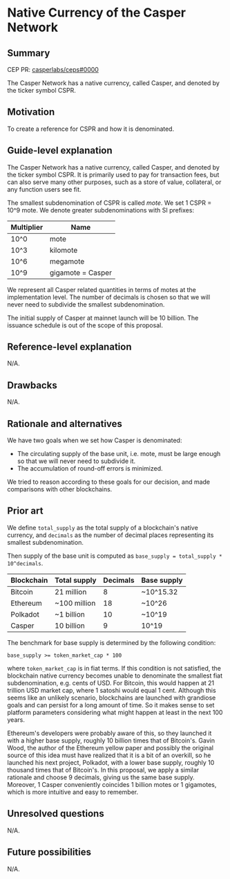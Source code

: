 # Native Currency of the Casper Network

## Summary

[summary]: #summary

CEP PR: [casperlabs/ceps#0000](https://github.com/casperlabs/ceps/pull/0000)

The Casper Network has a native currency, called Casper, and denoted by the ticker symbol CSPR.

## Motivation

[motivation]: #motivation

To create a reference for CSPR and how it is denominated.

## Guide-level explanation

[guide-level-explanation]: #guide-level-explanation

The Casper Network has a native currency, called Casper, and denoted by the ticker symbol CSPR. It is primarily used to pay for transaction fees, but can also serve many other purposes, such as a store of value, collateral, or any function users see fit.

The smallest subdenomination of CSPR is called *mote*. We set 1 CSPR = 10^9 mote. We denote greater subdenominations with SI prefixes:

| Multiplier | Name |
|-|-|
| 10^0 | mote |
| 10^3 | kilomote |
| 10^6 | megamote |
| 10^9 | gigamote = Casper |

We represent all Casper related quantities in terms of motes at the implementation level. The number of decimals is chosen so that we will never need to subdivide the smallest subdenomination.

The initial supply of Casper at mainnet launch will be 10 billion. The issuance schedule is out of the scope of this proposal.

## Reference-level explanation

[reference-level-explanation]: #reference-level-explanation

N/A.

## Drawbacks

[drawbacks]: #drawbacks

N/A.

## Rationale and alternatives

[rationale-and-alternatives]: #rationale-and-alternatives

We have two goals when we set how Casper is denominated:

- The circulating supply of the base unit, i.e. mote, must be large enough so that we will never need to subdivide it.
- The accumulation of round-off errors is minimized.

We tried to reason according to these goals for our decision, and made comparisons with other blockchains.

## Prior art

[prior-art]: #prior-art

We define `total_supply` as the total supply of a blockchain's native currency, and `decimals` as the number of decimal places representing its smallest subdenomination.

Then supply of the base unit is computed as `base_supply = total_supply * 10^decimals`.

| Blockchain | Total supply | Decimals | Base supply |
|-|-|-|-|
| Bitcoin | 21 million | 8 | ~10^15.32 |
| Ethereum | ~100 million | 18 | ~10^26 |
| Polkadot | ~1 billion | 10 | ~10^19 |
| Casper | 10 billion | 9 | 10^19 |

The benchmark for base supply is determined by the following condition:

```
base_supply >= token_market_cap * 100
```

where `token_market_cap` is in fiat terms. If this condition is not satisfied, the blockchain native currency becomes unable to denominate the smallest fiat subdenomination, e.g. cents of USD. For Bitcoin, this would happen at 21 trillion USD market cap, where 1 satoshi would equal 1 cent. Although this seems like an unlikely scenario, blockchains are launched with grandiose goals and can persist for a long amount of time. So it makes sense to set platform parameters considering what might happen at least in the next 100 years.

Ethereum's developers were probably aware of this, so they launched it with a higher base supply, roughly 10 billion times that of Bitcoin's. Gavin Wood, the author of the Ethereum yellow paper and possibly the original source of this idea must have realized that it is a bit of an overkill, so he launched his next project, Polkadot, with a lower base supply, roughly 10 thousand times that of Bitcoin's. In this proposal, we apply a similar rationale and choose 9 decimals, giving us the same base supply. Moreover, 1 Casper conveniently coincides 1 billion motes or 1 gigamotes, which is more intuitive and easy to remember.

## Unresolved questions

[unresolved-questions]: #unresolved-questions

N/A.

## Future possibilities

[future-possibilities]: #future-possibilities

N/A.
